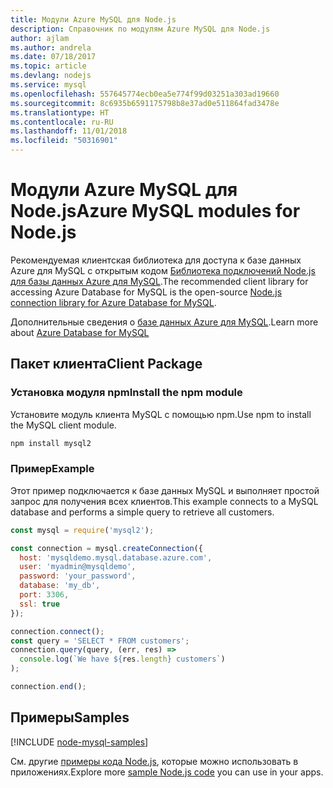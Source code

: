 ```yaml
---
title: Модули Azure MySQL для Node.js
description: Справочник по модулям Azure MySQL для Node.js
author: ajlam
ms.author: andrela
ms.date: 07/18/2017
ms.topic: article
ms.devlang: nodejs
ms.service: mysql
ms.openlocfilehash: 557645774ecb0ea5e774f99d03251a303ad19660
ms.sourcegitcommit: 8c6935b6591175798b8e37ad0e511864fad3478e
ms.translationtype: HT
ms.contentlocale: ru-RU
ms.lasthandoff: 11/01/2018
ms.locfileid: "50316901"
---
```

# <a name="azure-mysql-modules-for-nodejs"></a><span data-ttu-id="624c2-103">Модули Azure MySQL для Node.js</span><span class="sxs-lookup"><span data-stu-id="624c2-103">Azure MySQL modules for Node.js</span></span>

<span data-ttu-id="624c2-104">Рекомендуемая клиентская библиотека для доступа к базе данных Azure для MySQL с открытым кодом [Библиотека подключений Node.js для базы данных Azure для MySQL](https://github.com/sidorares/node-mysql2).</span><span class="sxs-lookup"><span data-stu-id="624c2-104">The recommended client library for accessing Azure Database for MySQL is the open-source [Node.js connection library for Azure Database for MySQL](https://github.com/sidorares/node-mysql2).</span></span> 

<span data-ttu-id="624c2-105">Дополнительные сведения о [базе данных Azure для MySQL](https://docs.microsoft.com/azure/MySQL/).</span><span class="sxs-lookup"><span data-stu-id="624c2-105">Learn more about [Azure Database for MySQL](https://docs.microsoft.com/azure/MySQL/)</span></span>

## <a name="client-package"></a><span data-ttu-id="624c2-106">Пакет клиента</span><span class="sxs-lookup"><span data-stu-id="624c2-106">Client Package</span></span>

### <a name="install-the-npm-module"></a><span data-ttu-id="624c2-107">Установка модуля npm</span><span class="sxs-lookup"><span data-stu-id="624c2-107">Install the npm module</span></span>

<span data-ttu-id="624c2-108">Установите модуль клиента MySQL с помощью npm.</span><span class="sxs-lookup"><span data-stu-id="624c2-108">Use npm to install the MySQL client module.</span></span>

```bash
npm install mysql2
```   

### <a name="example"></a><span data-ttu-id="624c2-109">Пример</span><span class="sxs-lookup"><span data-stu-id="624c2-109">Example</span></span>

<span data-ttu-id="624c2-110">Этот пример подключается к базе данных MySQL и выполняет простой запрос для получения всех клиентов.</span><span class="sxs-lookup"><span data-stu-id="624c2-110">This example connects to a MySQL database and performs a simple query to retrieve all customers.</span></span>

```javascript
const mysql = require('mysql2');

const connection = mysql.createConnection({
  host: 'mysqldemo.mysql.database.azure.com',
  user: 'myadmin@mysqldemo',
  password: 'your_password',
  database: 'my_db',
  port: 3306,
  ssl: true
});

connection.connect();
const query = 'SELECT * FROM customers';
connection.query(query, (err, res) =>
  console.log(`We have ${res.length} customers`)
);

connection.end();
```

## <a name="samples"></a><span data-ttu-id="624c2-111">Примеры</span><span class="sxs-lookup"><span data-stu-id="624c2-111">Samples</span></span>

[!INCLUDE [node-mysql-samples](../docs-ref-conceptual/includes/mysql-samples.md)]

<span data-ttu-id="624c2-112">См. другие [примеры кода Node.js](https://azure.microsoft.com/resources/samples/?platform=nodejs), которые можно использовать в приложениях.</span><span class="sxs-lookup"><span data-stu-id="624c2-112">Explore more [sample Node.js code](https://azure.microsoft.com/resources/samples/?platform=nodejs) you can use in your apps.</span></span>
